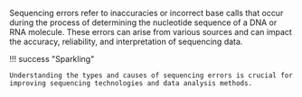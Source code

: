 Sequencing errors refer to inaccuracies or incorrect base calls that occur during the process of determining the nucleotide sequence of a DNA or RNA molecule. These errors can arise from various sources and can impact the accuracy, reliability, and interpretation of sequencing data. 

!!! success "Sparkling"

    Understanding the types and causes of sequencing errors is crucial for improving sequencing technologies and data analysis methods.